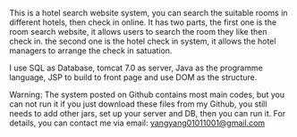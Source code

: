 This is a hotel search website system, you can search the suitable rooms in different hotels, then check in online.
It has two parts, 
the first one is the room search website, it allows users to search the room they like then check in.
the second one is the hotel check in system, it allows the hotel managers to arrange the check in satuation.

I use SQL as Database, tomcat 7.0 as server, Java as the programme language, JSP to build to front page and 
use DOM as the structure.

Warning: The system posted on Github contains most main codes, but you can not run it if you just download these files from
my Github, you still needs to add other jars, set up your server and DB, then you can run it. For details, you can contact
me via email: yangyang01011001@gmail.com
